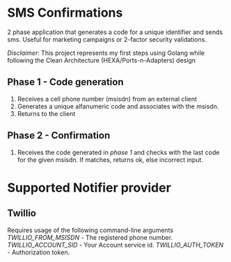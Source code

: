 # SMS Confirmations
2 phase application that generates a code for a unique identifier and sends sms. Useful for marketing campaigns or 2-factor security validations.

*Disclaimer*: This project represents my first steps using Golang while following the Clean Architecture (HEXA/Ports-n-Adapters) design 

## Phase 1 - Code generation
1) Receives a cell phone number (msisdn) from an external client
2) Generates a unique alfanumeric code and associates with the msisdn.
3) Returns to the client

## Phase 2 - Confirmation
1) Receives the code generated in *phase 1* and checks with the last code for the given msisdn. If matches, returns ok, else incorrect input.

# Supported Notifier provider
## Twillio
Requires usage of the following command-line arguments
_TWILLIO_FROM_MSISDN_ - The registered phone number.
_TWILLIO_ACCOUNT_SID_ - Your Account service id.
_TWILLIO_AUTH_TOKEN_  - Authorization token.